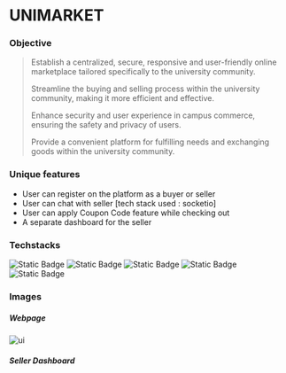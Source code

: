 
# UNIMARKET

### Objective
> Establish a centralized, secure, responsive and  user-friendly online marketplace tailored specifically to the university community.
> 
> Streamline the buying and selling process within the university community, making it more efficient and effective.
> 
> Enhance security and user experience in campus commerce, ensuring the safety and privacy of users.
> 
> Provide a convenient platform for fulfilling needs and exchanging goods within the university community.

### Unique features
- User can register on the platform as a buyer or seller
- User can chat with seller [tech stack used : socketio]
- User can apply Coupon Code feature while checking out
- A separate dashboard for the seller
### Techstacks 
![Static Badge](https://img.shields.io/badge/MongoDB-yellow?style=for-the-badge&logo=mongodb&logoColor=yellow&labelColor=black)
![Static Badge](https://img.shields.io/badge/ReactJS-61DBFB?style=for-the-badge&logo=react&logoColor=61DBFB&labelColor=black)
![Static Badge](https://img.shields.io/badge/ExpressJs-green?style=for-the-badge&logo=express&logoColor=green&labelColor=black)
![Static Badge](https://img.shields.io/badge/NodeJs-green?style=for-the-badge&logo=express&logoColor=yellow&labelColor=black)
![Static Badge](https://img.shields.io/badge/Tailwind-purple?style=for-the-badge&logo=CSS&logoColor=yellow&labelColor=black)

### Images
##### Webpage
![ui](https://github.com/abhinavsiingh/UniMarket/assets/90022559/697c43e8-0efc-4036-b02d-be5b9d67f34b)

##### Seller Dashboard






